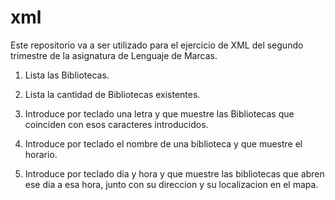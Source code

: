 # xml
Este repositorio va a ser utilizado para el ejercicio de XML del segundo
trimestre de la asignatura de Lenguaje de Marcas.

1. Lista las Bibliotecas.

2. Lista la cantidad de Bibliotecas existentes.

3. Introduce por teclado una letra y que muestre las Bibliotecas que coinciden con esos caracteres introducidos.

4. Introduce por teclado el nombre de una biblioteca y que muestre el horario.

5. Introduce por teclado dia y hora y que muestre las bibliotecas que abren ese dia a esa hora, junto con su direccion y su localizacion en el mapa.
